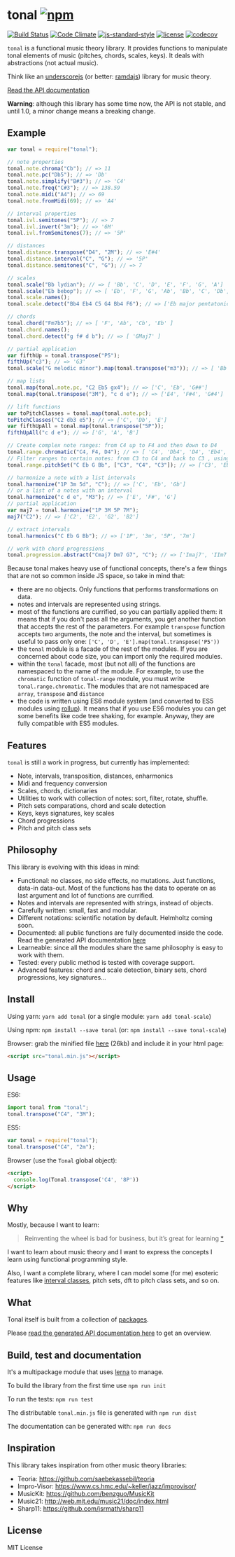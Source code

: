 # tonal [![npm](https://img.shields.io/npm/v/tonal.svg?style=flat-square)](https://www.npmjs.com/package/tonal)

[![Build Status](https://travis-ci.org/danigb/tonal.svg?branch=master&style=flat-square)](https://travis-ci.org/danigb/tonal) [![Code Climate](https://codeclimate.com/github/danigb/tonal/badges/gpa.svg?style=flat-square)](https://codeclimate.com/github/danigb/tonal) [![js-standard-style](https://img.shields.io/badge/code%20style-standard-brightgreen.svg?style=flat-square)](https://github.com/feross/standard) [![license](https://img.shields.io/npm/l/tonal.svg?style=flat-square)](https://www.npmjs.com/package/tonal)
[![codecov](https://codecov.io/gh/danigb/tonal/branch/master/graph/badge.svg)](https://codecov.io/gh/danigb/tonal)

`tonal` is a functional music theory library. It provides functions to manipulate tonal elements of music (pitches, chords, scales, keys). It deals with abstractions (not actual music).

Think like an [underscorejs](http://underscorejs.org/) (or better: [ramdajs](http://ramdajs.com/)) library for music theory.

[Read the API documentation](http://danigb.github.io/tonal/)

**Warning**: although this library has some time now, the API is not stable, and until 1.0, a minor change means a breaking change.

## Example

```js
var tonal = require("tonal");

// note properties
tonal.note.chroma("Cb"); // => 11
tonal.note.pc("Db5"); // => 'Db'
tonal.note.simplify("B#3"); // => 'C4'
tonal.note.freq("C#3"); // => 138.59
tonal.note.midi("A4"); // => 69
tonal.note.fromMidi(69); // => 'A4'

// interval properties
tonal.ivl.semitones("5P"); // => 7
tonal.ivl.invert("3m"); // => '6M'
tonal.ivl.fromSemitones(7); // => '5P'

// distances
tonal.distance.transpose("D4", "2M"); // => 'E#4'
tonal.distance.interval("C", "G"); // => '5P'
tonal.distance.semitones("C", "G"); // => 7

// scales
tonal.scale("Bb lydian"); // => [ 'Bb', 'C', 'D', 'E', 'F', 'G', 'A']
tonal.scale("Eb bebop"); // => [ 'Eb', 'F', 'G', 'Ab', 'Bb', 'C', 'Db', 'D' ]
tonal.scale.names();
tonal.scale.detect("Bb4 Eb4 C5 G4 Bb4 F6"); // => ['Eb major pentatonic']

// chords
tonal.chord("Fm7b5"); // => [ 'F', 'Ab', 'Cb', 'Eb' ]
tonal.chord.names();
tonal.chord.detect("g f# d b"); // => [ 'GMaj7' ]

// partial application
var fifthUp = tonal.transpose("P5");
fifthUp("c3"); // => 'G3'
tonal.scale("G melodic minor").map(tonal.transpose("m3")); // => [ 'Bb', 'C', 'Db', 'Eb', 'F', 'G', 'A' ]

// map lists
tonal.map(tonal.note.pc, "C2 Eb5 gx4"); // => ['C', 'Eb', 'G##']
tonal.map(tonal.transpose("3M"), "c d e"); // => ['E4', 'F#4', 'G#4']

// lift functions
var toPitchClasses = tonal.map(tonal.note.pc);
toPitchClasses("C2 db3 e5"); // => ['C', 'Db', 'E']
var fifthUpAll = tonal.map(tonal.transpose("5P"));
fifthUpAll("c d e"); // => ['G', 'A', 'B']

// Create complex note ranges: from C4 up to F4 and then down to D4
tonal.range.chromatic("C4, F4, D4"); // => [ 'C4', 'Db4', 'D4', 'Eb4', 'E4', 'F4', 'E4', 'Eb4', 'D4' ]
// Filter ranges to certain notes: from C3 to C4 and back to C3 , using only C Eb G and Bb notes
tonal.range.pitchSet("C Eb G Bb", ["C3", "C4", "C3"]); // => ['C3', 'Eb3', 'G3', 'Bb3', 'C4', 'Bb3', 'G3', 'Eb3', 'C3']

// harmonize a note with a list intervals
tonal.harmonize("1P 3m 5d", "C"); // => ['C', 'Eb', 'Gb']
// or a list of a notes with an interval
tonal.harmonize("c d e", "M3"); // => ['E', 'F#', 'G']
// partial application
var maj7 = tonal.harmonize("1P 3M 5P 7M");
maj7("C2"); // => ['C2', 'E2', 'G2', 'B2']

// extract intervals
tonal.harmonics("C Eb G Bb"); // => ['1P', '3m', '5P', '7m']

// work with chord progressions
tonal.progression.abstract("Cmaj7 Dm7 G7", "C"); // => ['Imaj7', 'IIm7', 'V7']
```

Because tonal makes heavy use of functional concepts, there's a few things that are not so common inside JS space, so take in mind that:

- there are no objects. Only functions that performs transformations on data.
- notes and intervals are represented using strings.
- most of the functions are currified, so you can partially applied them: it means that if you don't pass all the arguments, you get another function that accepts the rest of the parameters. For example `transpose` function accepts two arguments, the note and the interval, but sometimes is useful to pass only one: `['C', 'D', 'E'].map(tonal.transpose('P5'))`
- the `tonal` module is a facade of the rest of the modules. If you are concerned about code size, you can import only the required modules.
- within the `tonal` facade, most (but not all) of the functions are namespaced to the name of the module. For example, to use the `chromatic` function of `tonal-range` module, you must write `tonal.range.chromatic`. The modules that are not namespaced are `array`, `transpose` and `distance`
- the code is written using ES6 module system (and converted to ES5 modules using [rollup](http://rollupjs.org)). It means that if you use ES6 modules you can get some benefits like code tree shaking, for example. Anyway, they are fully compatible with ES5 modules.

## Features

`tonal` is still a work in progress, but currently has implemented:

- Note, intervals, transposition, distances, enharmonics
- Midi and frequency conversion
- Scales, chords, dictionaries
- Utilities to work with collection of notes: sort, filter, rotate, shuffle.
- Pitch sets comparations, chord and scale detection
- Keys, keys signatures, key scales
- Chord progressions
- Pitch and pitch class sets

## Philosophy

This library is evolving with this ideas in mind:

- Functional: no classes, no side effects, no mutations. Just functions, data-in data-out. Most of the functions has the data to operate on as last argument and lot of functions are currified.
- Notes and intervals are represented with strings, instead of objects.
- Carefully written: small, fast and modular.
- Different notations: scientific notation by default. Helmholtz coming soon.
- Documented: all public functions are fully documented inside the code. Read the generated API documentation [here](http://danigb.github.io/tonal/)
- Learneable: since all the modules share the same philosophy is easy to work with them.
- Tested: every public method is tested with coverage support.
- Advanced features: chord and scale detection, binary sets, chord progressions, key signatures...

## Install

Using yarn: `yarn add tonal` (or a single module: `yarn add tonal-scale`)

Using npm: `npm install --save tonal` (or: `npm install --save tonal-scale`)

Browser: grab the minified file [here](https://github.com/danigb/tonal/blob/master/dist/tonal.min.js) (26kb) and include it in your html page:

```html
<script src="tonal.min.js"></script>
```

## Usage

ES6:

```js
import tonal from "tonal";
tonal.transpose("C4", "3M");
```

ES5:

```js
var tonal = require("tonal");
tonal.transpose("C4", "2m");
```

Browser (use the `Tonal` global object):

```html
<script>
  console.log(Tonal.transpose('C4', '8P'))
</script>
```

## Why

Mostly, because I want to learn:

> Reinventing the wheel is bad for business, but it’s great for learning
> [\*](http://philipwalton.com/articles/how-to-become-a-great-front-end-engineer)

I want to learn about music theory and I want to express the concepts I learn using functional programming style.

Also, I want a complete library, where I can model some (for me) esoteric features like [interval classes](http://danigb.github.io/tonal/module-interval.html#.ic), pitch sets, dft to pitch class sets, and so on.

## What

Tonal itself is built from a collection of [packages](https://github.com/danigb/tonal/tree/master/packages).

Please [read the generated API documentation here](http://danigb.github.io/tonal/) to get an overview.

## Build, test and documentation

It's a multipackage module that uses [lerna](https://github.com/lerna/lerna) to manage.

To build the library from the first time use `npm run init`

To run the tests: `npm run test`

The distributable `tonal.min.js` file is generated with `npm run dist`

The documentation can be generated with: `npm run docs`

## Inspiration

This library takes inspiration from other music theory libraries:

- Teoria: https://github.com/saebekassebil/teoria
- Impro-Visor: https://www.cs.hmc.edu/~keller/jazz/improvisor/
- MusicKit: https://github.com/benzguo/MusicKit
- Music21: http://web.mit.edu/music21/doc/index.html
- Sharp11: https://github.com/jsrmath/sharp11

## License

MIT License
